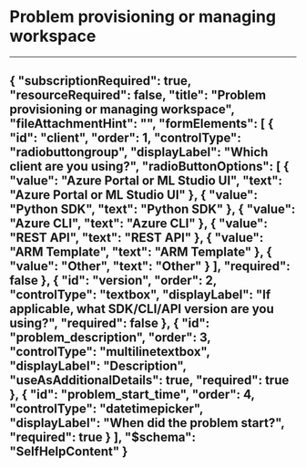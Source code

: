 <properties
	pageTitle="Problem provisioning or managing workspace"
	description="Problem provisioning or managing workspace"
	infoBubbleText="Problem provisioning or managing workspace"
	service="microsoft.machinelearning.workspace"
	resource="machinelearning"
	authors="johnwu0604"
	ms.author="johwu"
    selfHelpType="problemScopingQuestions"
	supportTopicIds="32690836"
	productPesIds="16644"
    schemaVersion="1"
	cloudEnvironments="public, fairfax, mooncake, usnat, ussec"
	articleId="microsoft.machinelearning.workspace.manage.scoping.q"
	ownershipId="AzureML_AzureMachineLearningServices"
/>


# Problem provisioning or managing workspace
---
{
    "subscriptionRequired": true,
    "resourceRequired": false,
    "title": "Problem provisioning or managing workspace",
    "fileAttachmentHint": "",
    "formElements": [
        {
            "id": "client",
            "order": 1,
            "controlType": "radiobuttongroup",
            "displayLabel": "Which client are you using?",
            "radioButtonOptions": [
                {
                    "value": "Azure Portal or ML Studio UI",
                    "text": "Azure Portal or ML Studio UI"
                },
                {
                    "value": "Python SDK",
                    "text": "Python SDK"
                },
                {
                    "value": "Azure CLI",
                    "text": "Azure CLI"
                },
                {
                    "value": "REST API",
                    "text": "REST API"
                },
                {
                    "value": "ARM Template",
                    "text": "ARM Template"
                },
                {
                    "value": "Other",
                    "text": "Other"
                }
            ],
            "required": false
        },
        {
            "id": "version",
            "order": 2,
            "controlType": "textbox",
            "displayLabel": "If applicable, what SDK/CLI/API version are you using?",
            "required": false
        },
        {
            "id": "problem_description",
            "order": 3,
            "controlType": "multilinetextbox",
            "displayLabel": "Description",
            "useAsAdditionalDetails": true,
            "required": true
        },
        {
            "id": "problem_start_time",
            "order": 4,
            "controlType": "datetimepicker",
            "displayLabel": "When did the problem start?",
            "required": true
        }
    ],
    "$schema": "SelfHelpContent"
}
---
